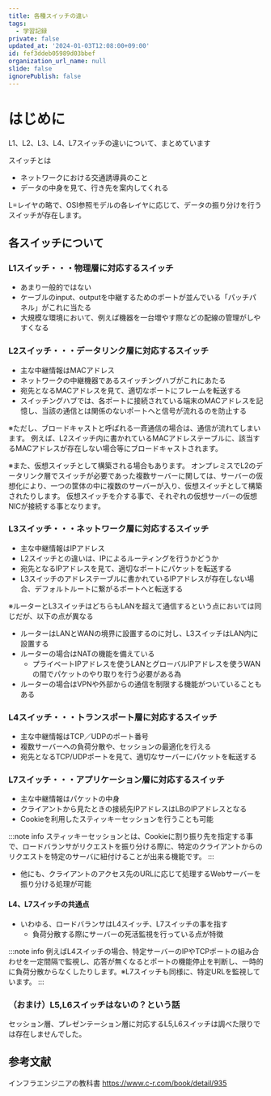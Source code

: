 ```yaml
---
title: 各種スイッチの違い
tags:
  - 学習記録
private: false
updated_at: '2024-01-03T12:08:00+09:00'
id: fef3ddeb05989d03bbef
organization_url_name: null
slide: false
ignorePublish: false
---
```

# はじめに

L1、L2、L3、L4、L7スイッチの違いについて、まとめています

スイッチとは

- ネットワークにおける交通誘導員のこと
- データの中身を見て、行き先を案内してくれる

L=レイヤの略で、OSI参照モデルの各レイヤに応じて、データの振り分けを行うスイッチが存在します。

## 各スイッチについて

### L1スイッチ・・・物理層に対応するスイッチ

- あまり一般的ではない
- ケーブルのinput、outputを中継するためのポートが並んでいる「パッチパネル」がこれに当たる
- 大規模な環境において、例えば機器を一台増やす際などの配線の管理がしやすくなる

### L2スイッチ・・・データリンク層に対応するスイッチ

- 主な中継情報はMACアドレス
- ネットワークの中継機器であるスイッチングハブがこれにあたる
- 宛先となるMACアドレスを見て、適切なポートにフレームを転送する
- スイッチングハブでは、各ポートに接続されている端末のMACアドレスを記憶し、当該の通信とは関係のないポートへと信号が流れるのを防止する

※ただし、ブロードキャストと呼ばれる一斉通信の場合は、通信が流れてしまいます。
例えば、L2スイッチ内に書かれているMACアドレステーブルに、該当するMACアドレスが存在しない場合等にブロードキャストされます。

※また、仮想スイッチとして構築される場合もあります。
オンプレミスでL2のデータリンク層でスイッチが必要であった複数サーバーに関しては、サーバーの仮想化により、一つの筐体の中に複数のサーバーが入り、仮想スイッチとして構築されたりします。
仮想スイッチを介する事で、それぞれの仮想サーバーの仮想NICが接続する事となります。

### L3スイッチ・・・ネットワーク層に対応するスイッチ

- 主な中継情報はIPアドレス
- L2スイッチとの違いは、IPによるルーティングを行うかどうか
- 宛先となるIPアドレスを見て、適切なポートにパケットを転送する
- L3スイッチのアドレステーブルに書かれているIPアドレスが存在しない場合、デフォルトルートに繋がるポートへと転送する

※ルーターとL3スイッチはどちらもLANを超えて通信するという点においては同じだが、以下の点が異なる

- ルーターはLANとWANの境界に設置するのに対し、L3スイッチはLAN内に設置する
- ルーターの場合はNATの機能を備えている
  - プライベートIPアドレスを使うLANとグローバルIPアドレスを使うWANの間でパケットのやり取りを行う必要がある為
- ルーターの場合はVPNや外部からの通信を制限する機能がついていることもある

### L4スイッチ・・・トランスポート層に対応するスイッチ
- 主な中継情報はTCP／UDPのポート番号
- 複数サーバーへの負荷分散や、セッションの最適化を行える
- 宛先となるTCP/UDPポートを見て、適切なサーバーにパケットを転送する

### L7スイッチ・・・アプリケーション層に対応するスイッチ
- 主な中継情報はパケットの中身
- クライアントから見たときの接続先IPアドレスはLBのIPアドレスとなる
- Cookieを利用したスティッキーセッションを行うことも可能

:::note info
スティッキーセッションとは、Cookieに割り振り先を指定する事で、ロードバランサがリクエストを振り分ける際に、特定のクライアントからのリクエストを特定のサーバに紐付けることが出来る機能です。
:::

- 他にも、クライアントのアクセス先のURLに応じて処理するWebサーバーを振り分ける処理が可能

#### L4、L7スイッチの共通点
- いわゆる、ロードバランサはL4スイッチ、L7スイッチの事を指す
  - 負荷分散する際にサーバーの死活監視を行っている点が特徴

:::note info
例えばL4スイッチの場合、特定サーバーのIPやTCPポートの組み合わせを一定間隔で監視し、応答が無くなるとポートの機能停止を判断し、一時的に負荷分散からなくしたりします。※L7スイッチも同様に、特定URLを監視しています。
:::

### （おまけ）L5,L6スイッチはないの？という話

セッション層、プレゼンテーション層に対応するL5,L6スイッチは調べた限りでは存在しませんでした。

## 参考文献

インフラエンジニアの教科書
https://www.c-r.com/book/detail/935
